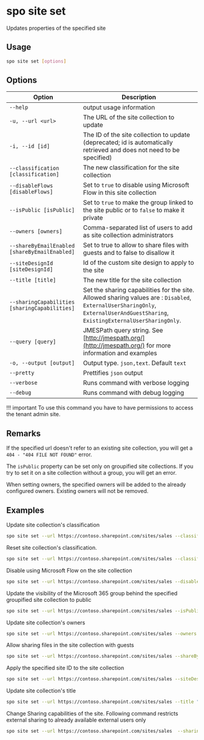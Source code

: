 # spo site set

Updates properties of the specified site

## Usage

```sh
spo site set [options]
```

## Options

Option|Description
------|-----------
`--help`|output usage information
`-u, --url <url>`|The URL of the site collection to update
`-i, --id [id]`|The ID of the site collection to update (deprecated; id is automatically retrieved and does not need to be specified)
`--classification [classification]`|The new classification for the site collection
`--disableFlows [disableFlows]`|Set to `true` to disable using Microsoft Flow in this site collection
`--isPublic [isPublic]`|Set to `true` to make the group linked to the site public or to `false` to make it private
`--owners [owners]`|Comma-separated list of users to add as site collection administrators
`--shareByEmailEnabled [shareByEmailEnabled]`|Set to true to allow to share files with guests and to false to disallow it
`--siteDesignId [siteDesignId]`|Id of the custom site design to apply to the site
`--title [title]`|The new title for the site collection
`--sharingCapabilities [sharingCapabilities]`|Set the sharing capabilities for the site. Allowed sharing values are :  `Disabled`, `ExternalUserSharingOnly`,  `ExternalUserAndGuestSharing`,  `ExistingExternalUserSharingOnly`. 
`--query [query]`|JMESPath query string. See [http://jmespath.org/](http://jmespath.org/) for more information and examples
`-o, --output [output]`|Output type. `json,text`. Default `text`
`--pretty`|Prettifies `json` output
`--verbose`|Runs command with verbose logging
`--debug`|Runs command with debug logging

!!! important
    To use this command you have to have permissions to access the tenant admin site.

## Remarks

If the specified url doesn't refer to an existing site collection, you will get a `404 - "404 FILE NOT FOUND"` error.

The `isPublic` property can be set only on groupified site collections. If you try to set it on a site collection without a group, you will get an error.

When setting owners, the specified owners will be added to the already configured owners. Existing owners will not be removed.

## Examples

Update site collection's classification

```sh
spo site set --url https://contoso.sharepoint.com/sites/sales --classification MBI
```

Reset site collection's classification.

```sh
spo site set --url https://contoso.sharepoint.com/sites/sales --classification
```

Disable using Microsoft Flow on the site collection

```sh
spo site set --url https://contoso.sharepoint.com/sites/sales --disableFlows true
```

Update the visibility of the Microsoft 365 group behind the specified groupified site collection to public

```sh
spo site set --url https://contoso.sharepoint.com/sites/sales --isPublic true
```

Update site collection's owners

```sh
spo site set --url https://contoso.sharepoint.com/sites/sales --owners "john@contoso.onmicrosoft.com,steve@contoso.onmicrosoft.com"
```

Allow sharing files in the site collection with guests

```sh
spo site set --url https://contoso.sharepoint.com/sites/sales --shareByEmailEnabled true
```

Apply the specified site ID to the site collection

```sh
spo site set --url https://contoso.sharepoint.com/sites/sales --siteDesignId "eb2f31da-9461-4fbf-9ea1-9959b134b89e"
```

Update site collection's title

```sh
spo site set --url https://contoso.sharepoint.com/sites/sales --title "My new site"
```

Change Sharing capabilities of the site. Following command restricts external sharing to already available external users only

```sh
spo site set --url https://contoso.sharepoint.com/sites/sales  --sharingCapabilities ExistingExternalUserSharingOnly
```
